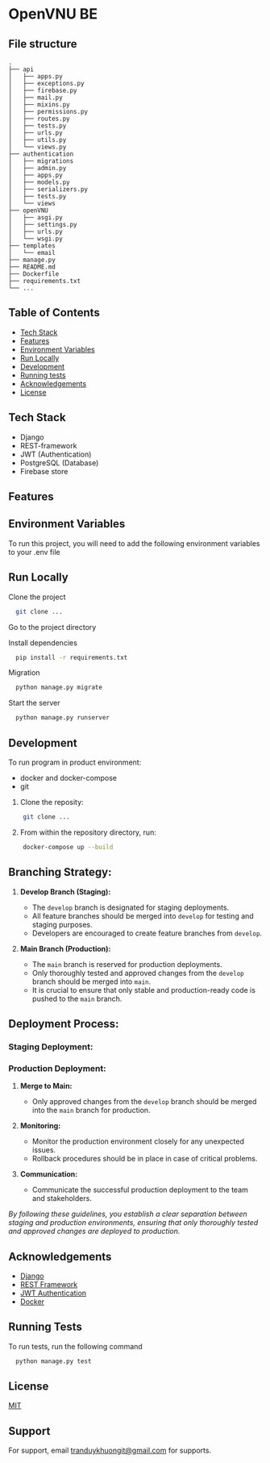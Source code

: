 # OpenVNU BE

## File structure

```
.
├── api
│   ├── apps.py
│   ├── exceptions.py
│   ├── firebase.py
│   ├── mail.py
│   ├── mixins.py
│   ├── permissions.py
│   ├── routes.py
│   ├── tests.py
│   ├── urls.py
│   ├── utils.py
│   └── views.py
├── authentication
│   ├── migrations
│   ├── admin.py
│   ├── apps.py
│   ├── models.py
│   ├── serializers.py
│   ├── tests.py
│   └── views
├── openVNU
│   ├── asgi.py
│   ├── settings.py
│   ├── urls.py
│   └── wsgi.py
├── templates
│   └── email
├── manage.py
├── README.md
├── Dockerfile
├── requirements.txt
└── ...
```

## Table of Contents

- [Tech Stack](#techstack)
- [Features](#features)
- [Environment Variables](#environment-variables)
- [Run Locally](#run-)
- [Development](#development)
- [Running tests](#running-tests)
- [Acknowledgements](#acknowledgements)
- [License](#license)

## Tech Stack

- Django
- REST-framework
- JWT (Authentication)
- PostgreSQL (Database)
- Firebase store

## Features

## Environment Variables

To run this project, you will need to add the following environment variables to your .env file

## Run Locally

Clone the project

```bash
  git clone ...
```

Go to the project directory

Install dependencies

```bash
  pip install -r requirements.txt
```

Migration

```bash
  python manage.py migrate
```

Start the server

```bash
  python manage.py runserver
```

## Development

To run program in product environment:

- docker and docker-compose
- git

1. Clone the reposity:

```bash
    git clone ...
```

2. From within the repository directory, run:

```bash
    docker-compose up --build
```

## Branching Strategy:

1. **Develop Branch (Staging):**
   - The `develop` branch is designated for staging deployments.
   - All feature branches should be merged into `develop` for testing and staging purposes.
   - Developers are encouraged to create feature branches from `develop`.

2. **Main Branch (Production):**
   - The `main` branch is reserved for production deployments.
   - Only thoroughly tested and approved changes from the `develop` branch should be merged into `main`.
   - It is crucial to ensure that only stable and production-ready code is pushed to the `main` branch.

## Deployment Process:

### Staging Deployment:

### Production Deployment:

1. **Merge to Main:**
   - Only approved changes from the `develop` branch should be merged into the `main` branch for production.

2. **Monitoring:**
   - Monitor the production environment closely for any unexpected issues.
   - Rollback procedures should be in place in case of critical problems.

3. **Communication:**
   - Communicate the successful production deployment to the team and stakeholders.

*By following these guidelines, you establish a clear separation between staging and production environments, ensuring that only thoroughly tested and approved changes are deployed to production.*

## Acknowledgements

- [Django](https://www.djangoproject.com/)
- [REST Framework](https://www.django-rest-framework.org/)
- [JWT Authentication](https://fastapi.tiangolo.com/tutorial/security/oauth2-jwt/)
- [Docker](https://www.docker.com/)

## Running Tests

To run tests, run the following command

```bash
  python manage.py test
```

## License

[MIT](https://choosealicense.com/licenses/mit/)

## Support

For support, email tranduykhuongit@gmail.com for supports.
